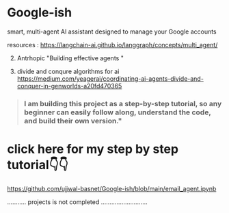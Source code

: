 # Google-ish
smart, multi-agent AI assistant designed to manage your  Google accounts  


resources : 
https://langchain-ai.github.io/langgraph/concepts/multi_agent/

2) Antrhopic 
 "Building effective agents " 

 3) divide and conqure algorithms for ai 
 https://medium.com/yeagerai/coordinating-ai-agents-divide-and-conquer-in-genworlds-a20fd470365
 

> ### I am building this project as a step-by-step tutorial, so any beginner can easily follow along, understand the code, and build their own version."

 # click here for  my step by step tutorial👇👇
https://github.com/ujjwal-basnet/Google-ish/blob/main/email_agent.ipynb




........... projects is not completed ...........................